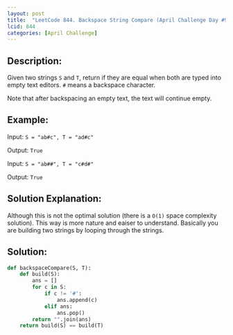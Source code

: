 ```yaml
---
layout: post
title:  "LeetCode 844. Backspace String Compare (April Challenge Day #9)" 
lcid: 844
categories: [April Challenge]
---
```

## Description:
Given two strings `S` and `T`, return if they are equal when both are typed into empty text editors. `#` means a backspace character.

Note that after backspacing an empty text, the text will continue empty.

## Example:
Input: `S = "ab#c", T = "ad#c"`

Output: `True`

Input: `S = "ab##", T = "c#d#"`

Output: `True`

## Solution Explanation:
Although this is not the optimal solution (there is a `O(1)` space complexity solution). This way is more nature and eaiser to understand. Basically you are building two strings by looping through the strings. 

## Solution:

```python
def backspaceCompare(S, T):
    def build(S):
        ans = []
        for c in S:
            if c != '#':
                ans.append(c)
            elif ans:
                ans.pop()
        return "".join(ans)
    return build(S) == build(T)
```
